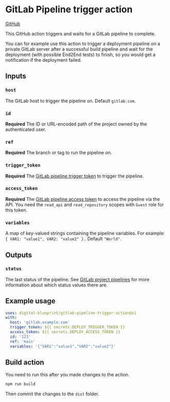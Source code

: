 # GitLab Pipeline trigger action

[GitHub](https://github.com/digital-blueprint/gitlab-pipeline-trigger-action)

This GitHub action triggers and waits for a GitLab pipeline to complete.

You can for example use this action to trigger a deployment pipeline on a private GitLab server
after a successful build pipeline and wait for the deployment (with possible End2End tests) to finish,
so you would get a notification if the deployment failed.

## Inputs

### `host`

The GitLab host to trigger the pipeline on. Default `gitlab.com`.

### `id`

**Required** The ID or URL-encoded path of the project owned by the authenticated user.

### `ref`

**Required** The branch or tag to run the pipeline on.

### `trigger_token`

**Required** The [GitLab pipeline trigger token](https://docs.gitlab.com/ee/ci/triggers/index.html#create-a-trigger-token)
to trigger the pipeline.

### `access_token`

**Required** The [GitLab pipeline access token](https://gitlab.tugraz.at/help/user/project/settings/project_access_tokens)
to access the pipeline via the API. You need the `read_api` and `read_repository` scopes with `Guest` role for this token.

### `variables`

A map of key-valued strings containing the pipeline variables. For example: `{ VAR1: "value1", VAR2: "value2" }`.. Default `"World"`.

## Outputs

### `status`

The last status of the pipeline. See [GitLab project pipelines](https://docs.gitlab.com/ee/api/pipelines.html#list-project-pipelines)
for more information about which status values there are.

## Example usage

```yaml
uses: digital-blueprint/gitlab-pipeline-trigger-action@v1
with:
  host: 'gitlab.example.com'
  trigger_token: ${{ secrets.DEPLOY_TRIGGER_TOKEN }}
  access_token: ${{ secrets.DEPLOY_ACCESS_TOKEN }}
  id: '123'
  ref: 'main'
  variables: '{"VAR1":"value1","VAR2":"value2"}'
```

## Build action

You need to run this after you made changes to the action.

```bash
npm run build
```

Then commit the changes to the `dist` folder.
